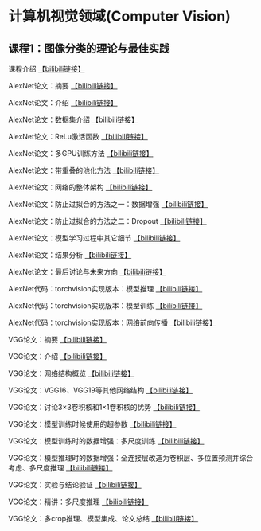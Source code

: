 # 计算机视觉领域(Computer Vision)

## 课程1：图像分类的理论与最佳实践

课程介绍 [【bilibili链接】](https://www.bilibili.com/video/BV1kk4y1n7Mn/)

AlexNet论文：摘要 [【bilibili链接】](https://www.bilibili.com/video/BV1Lh4y1X7bS/)

AlexNet论文：介绍 [【bilibili链接】](https://www.bilibili.com/video/BV17z4y1i7Wg/)

AlexNet论文：数据集介绍 [【bilibili链接】](https://www.bilibili.com/video/BV1vu411Y7zv/)

AlexNet论文：ReLu激活函数 [【bilibili链接】](https://www.bilibili.com/video/BV16h4y1R7hC/)

AlexNet论文：多GPU训练方法 [【bilibili链接】](https://www.bilibili.com/video/BV1bN411k7Vg/)

AlexNet论文：带重叠的池化方法 [【bilibili链接】](https://www.bilibili.com/video/BV1bN411k7Vg/)

AlexNet论文：网络的整体架构 [【bilibili链接】](https://www.bilibili.com/video/BV1wh411T7Xt/)

AlexNet论文：防止过拟合的方法之一：数据增强 [【bilibili链接】](https://www.bilibili.com/video/BV1rj411Q72W/)

AlexNet论文：防止过拟合的方法之二：Dropout [【bilibili链接】](https://www.bilibili.com/video/BV1fs4y1C7Mv/)

AlexNet论文：模型学习过程中其它细节 [【bilibili链接】](https://www.bilibili.com/video/BV1Yh411T7Vw/)

AlexNet论文：结果分析 [【bilibili链接】](https://www.bilibili.com/video/BV12M4y1Y7et/)

AlexNet论文：最后讨论与未来方向 [【bilibili链接】](https://www.bilibili.com/video/BV1Ah411T7N4/)

AlexNet代码：torchvision实现版本：模型推理 [【bilibili链接】](https://www.bilibili.com/video/BV1414y1S7tj/)

AlexNet代码：torchvision实现版本：模型训练 [【bilibili链接】](https://www.bilibili.com/video/BV13j411X7f7/)

AlexNet代码：torchvision实现版本：网络前向传播 [【bilibili链接】](https://www.bilibili.com/video/BV12u4y1d7xt/)

VGG论文：摘要 [【bilibili链接】](https://www.bilibili.com/video/BV1KV4y117tm/)

VGG论文：介绍 [【bilibili链接】](https://www.bilibili.com/video/BV15W4y1Q7Xn/)

VGG论文：网络结构概览 [【bilibili链接】](https://www.bilibili.com/video/BV1Yu411h7to/)

VGG论文：VGG16、VGG19等其他网络结构 [【bilibili链接】](https://www.bilibili.com/video/BV1dN411k7D6/)

VGG论文：讨论3×3卷积核和1×1卷积核的优势 [【bilibili链接】](https://www.bilibili.com/video/BV1CP411i7Xo/)

VGG论文：模型训练时候使用的超参数 [【bilibili链接】](https://www.bilibili.com/video/BV1dM4y1J78z/)

VGG论文：模型训练时的数据增强：多尺度训练 [【bilibili链接】](https://www.bilibili.com/video/BV1ch4y137e3/)

VGG论文：模型推理时的数据增强：全连接层改造为卷积层、多位置预测并综合考虑、多尺度推理 [【bilibili链接】](https://www.bilibili.com/video/BV1FP411z7on/)

VGG论文：实验与结论验证 [【bilibili链接】](https://www.bilibili.com/video/BV1dM4y1J7GD/)

VGG论文：精讲：多尺度推理 [【bilibili链接】](https://www.bilibili.com/video/BV1ec411g7uh/)

VGG论文：多crop推理、模型集成、论文总结 [【bilibili链接】](https://www.bilibili.com/video/BV1zV4y1m7tc/)















